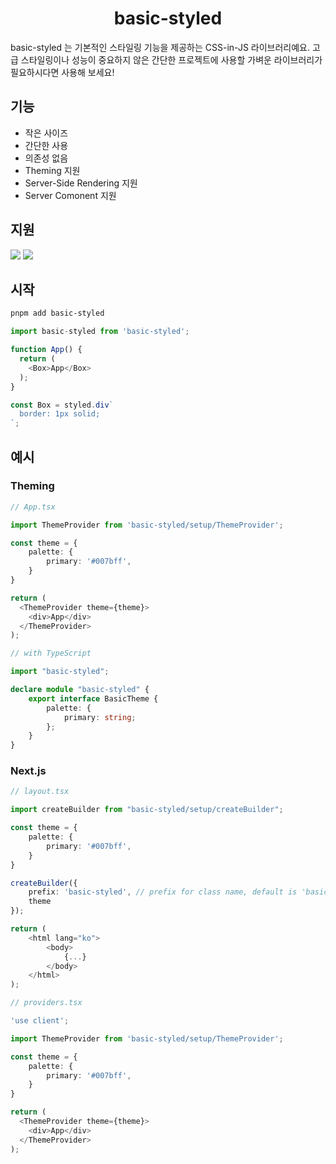 <div align="center">
  <h1>basic-styled</h1>
</div>
basic-styled 는 기본적인 스타일링 기능을 제공하는 CSS-in-JS 라이브러리예요. 고급 스타일링이나 성능이 중요하지 않은 간단한 프로젝트에 사용할 가벼운 라이브러리가 필요하시다면 사용해 보세요!

## 기능
- 작은 사이즈
- 간단한 사용
- 의존성 없음
- Theming 지원
- Server-Side Rendering 지원
- Server Comonent 지원

## 지원
<div>
  <img src="https://img.shields.io/badge/React-rgb(35%2039%2047)?style=flat-square&logo=react" /> <img src="https://img.shields.io/badge/Next.js-rgb(35%2039%2047)?style=flat-square&logo=next.js" />
</div>

## 시작
```bash
pnpm add basic-styled
```

```typescript
import basic-styled from 'basic-styled';

function App() {
  return (
    <Box>App</Box>
  );
}

const Box = styled.div`
  border: 1px solid;
`;
```

## 예시
### Theming
```typescript
// App.tsx

import ThemeProvider from 'basic-styled/setup/ThemeProvider';

const theme = {
    palette: {
        primary: '#007bff',
    }
}

return (
  <ThemeProvider theme={theme}>
    <div>App</div>
  </ThemeProvider>
);
```

```typescript
// with TypeScript

import "basic-styled";

declare module "basic-styled" {
    export interface BasicTheme {
        palette: {
            primary: string;
        };
    }
}
```

### Next.js
```typescript
// layout.tsx

import createBuilder from "basic-styled/setup/createBuilder";

const theme = {
    palette: {
        primary: '#007bff',
    }
}

createBuilder({
    prefix: 'basic-styled', // prefix for class name, default is 'basic-styled'
    theme
});

return (
    <html lang="ko">
        <body>
            {...}
        </body>
    </html>
);
```

```typescript
// providers.tsx

'use client';

import ThemeProvider from 'basic-styled/setup/ThemeProvider';

const theme = {
    palette: {
        primary: '#007bff',
    }
}

return (
  <ThemeProvider theme={theme}>
    <div>App</div>
  </ThemeProvider>
);
```